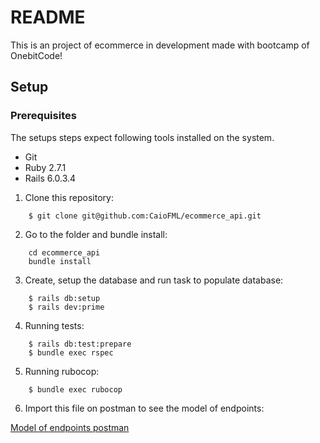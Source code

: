 # README

This is an project of ecommerce in development made with bootcamp of OnebitCode! 

## Setup 

### Prerequisites

The setups steps expect following tools installed on the system.

- Git
- Ruby 2.7.1
- Rails 6.0.3.4

1. Clone this repository:

```
    $ git clone git@github.com:CaioFML/ecommerce_api.git
```

2. Go to the folder and bundle install:

```
    cd ecommerce_api
    bundle install
```

3. Create, setup the database and run task to populate database:

```
    $ rails db:setup
    $ rails dev:prime
```

4. Running tests:

```
    $ rails db:test:prepare
    $ bundle exec rspec
```

5. Running rubocop:

```
    $ bundle exec rubocop
```

6. Import this file on postman to see the model of endpoints:

[Model of endpoints postman](https://drive.google.com/file/d/1J_nygNiWBJNwdIFewSkEVqlS7RgthJrR/view?usp=sharing)